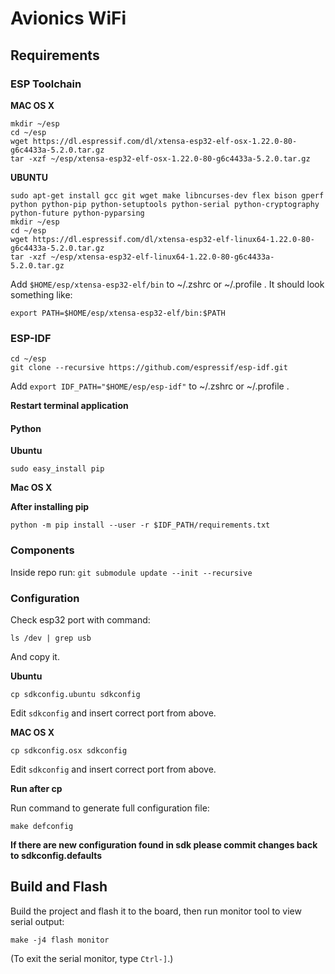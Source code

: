# Avionics WiFi

## Requirements

### ESP Toolchain

**MAC OS X**
```
mkdir ~/esp
cd ~/esp
wget https://dl.espressif.com/dl/xtensa-esp32-elf-osx-1.22.0-80-g6c4433a-5.2.0.tar.gz
tar -xzf ~/esp/xtensa-esp32-elf-osx-1.22.0-80-g6c4433a-5.2.0.tar.gz
```
**UBUNTU**

```
sudo apt-get install gcc git wget make libncurses-dev flex bison gperf python python-pip python-setuptools python-serial python-cryptography python-future python-pyparsing
mkdir ~/esp
cd ~/esp
wget https://dl.espressif.com/dl/xtensa-esp32-elf-linux64-1.22.0-80-g6c4433a-5.2.0.tar.gz
tar -xzf ~/esp/xtensa-esp32-elf-linux64-1.22.0-80-g6c4433a-5.2.0.tar.gz
```

Add `$HOME/esp/xtensa-esp32-elf/bin` to ~/.zshrc or ~/.profile .
It should look something like:
```
export PATH=$HOME/esp/xtensa-esp32-elf/bin:$PATH
```

### ESP-IDF

```
cd ~/esp
git clone --recursive https://github.com/espressif/esp-idf.git
```
Add `export IDF_PATH="$HOME/esp/esp-idf"` to ~/.zshrc or ~/.profile .

**Restart terminal application**

#### Python

**Ubuntu**
```
sudo easy_install pip
```

**Mac OS X**

**After installing pip**

```
python -m pip install --user -r $IDF_PATH/requirements.txt
```

### Components

Inside repo run: `git submodule update --init --recursive`

### Configuration

Check esp32 port with command:

```
ls /dev | grep usb
```
And copy it.

**Ubuntu**

```
cp sdkconfig.ubuntu sdkconfig
```

Edit `sdkconfig` and insert correct port from above.

**MAC OS X**

```
cp sdkconfig.osx sdkconfig
```

Edit `sdkconfig` and insert correct port from above.

**Run after cp**

Run command to generate full configuration file:

```
make defconfig
```

**If there are new configuration found in sdk please commit changes back to sdkconfig.defaults**

## Build and Flash

Build the project and flash it to the board, then run monitor tool to view serial output:

```
make -j4 flash monitor
```

(To exit the serial monitor, type ``Ctrl-]``.)
